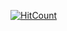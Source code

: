   [![HitCount](https://hits.dwyl.com/poonambajaj@yahoocom/poonamparhar/poonamparhargithubio.svg?style=flat&show=unique)](http://hits.dwyl.com/poonambajaj@yahoocom/poonamparhar/poonamparhargithubio)
